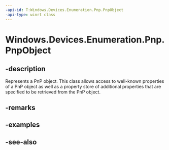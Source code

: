 ```yaml
---
-api-id: T:Windows.Devices.Enumeration.Pnp.PnpObject
-api-type: winrt class
---
```


<!-- Class syntax.
public class PnpObject : Windows.Devices.Enumeration.Pnp.IPnpObject
-->

# Windows.Devices.Enumeration.Pnp.PnpObject

## -description
Represents a PnP object. This class allows access to well-known properties of a PnP object as well as a property store of additional properties that are specified to be retrieved from the PnP object.

## -remarks


## -examples

## -see-also